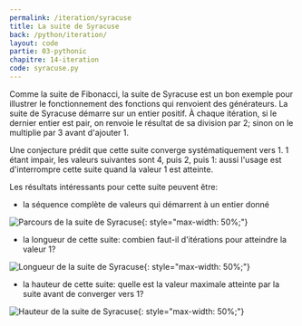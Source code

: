 ```yaml
---
permalink: /iteration/syracuse
title: La suite de Syracuse
back: /python/iteration/
layout: code
partie: 03-pythonic
chapitre: 14-iteration
code: syracuse.py
---
```


Comme la suite de Fibonacci, la suite de Syracuse est un bon exemple pour illustrer le fonctionnement des fonctions qui renvoient des générateurs. La suite de Syracuse démarre sur un entier positif. À chaque itération, si le dernier entier est pair, on renvoie le résultat de sa division par 2; sinon on le multiplie par 3 avant d'ajouter 1.

Une conjecture prédit que cette suite converge systématiquement vers 1. 1 étant impair, les valeurs suivantes sont 4, puis 2, puis 1: aussi l'usage est d'interrompre cette suite quand la valeur 1 est atteinte.

Les résultats intéressants pour cette suite peuvent être:

- la séquence complète de valeurs qui démarrent à un entier donné

![Parcours de la suite de Syracuse](/python/_static/syracuse_27.png){: style="max-width: 50%;"}

- la longueur de cette suite: combien faut-il d'itérations pour atteindre la valeur 1?

![Longueur de la suite de Syracuse](/python/_static/syracuse_length.png){: style="max-width: 50%;"}

- la hauteur de cette suite: quelle est la valeur maximale atteinte par la suite avant de converger vers 1?

![Hauteur de la suite de Syracuse](/python/_static/syracuse_height.png){: style="max-width: 50%;"}
